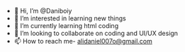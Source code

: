 - 👋 Hi, I’m @Daniboiy
- 👀 I’m interested in learning new things
- 🌱 I’m currently learning html coding
- 💞️ I’m looking to collaborate on coding and UI/UX design
- 📫 How to reach me- alidaniel007o@gmail.com

<!---
Daniboiy/Daniboiy is a ✨ special ✨ repository because its `README.md` (this file) appears on your GitHub profile.
You can click the Preview link to take a look at your changes.
--->
